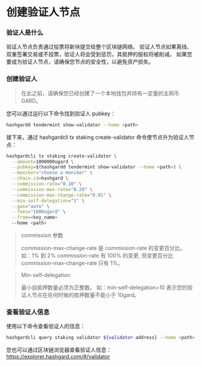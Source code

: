 # 创建验证人节点

### 验证人是什么

验证人节点负责通过投票将新块提交给整个区块链网络。
验证人节点如果离线、双重签署交易或不投票，验证人将会受到惩罚，其抵押的股权将被削减。
如果您要成为验证人节点，请确保您节点的安全性，以避免资产损失。

### 创建验证人

> 在此之前，请确保您已经创建了一个本地钱包并持有一定量的主网币GARD。
>

您可以通过运行以下命令找到验证人 pubkey：

```bash
hashgardd tendermint show-validator --home <path>
```

接下来，通过 hashgardcli tx staking create-validator 命令使节点升为验证人节点：

```bash
hashgardcli tx staking create-validator \
  --amount=1000000ugard \
  --pubkey=$(hashgardd tendermint show-validator --home <path>) \
  --moniker="choose a moniker" \
  --chain-id=hashgard \
  --commission-rate="0.10" \
  --commission-max-rate="0.20" \
  --commission-max-change-rate="0.01" \
  --min-self-delegation="1" \
  --gas="auto" \
  --fees="1000ugard" \
  --from=<key_name>
  --home <path>
```

> commission 参数
>
> commission-max-change-rate 是 commission-rate 的变更百分比。
> 如：1% 到 2% commission-rate 有 100% 的变更, 但变更百分比 commission-max-change-rate 只有 1%。

> Min-self-delegation
>
> 最小自抵押数量必须为正整数。
> 如：min-self-delegation=10 表示您的验证人节点在任何时候的抵押数量不能小于 10gard。

### 查看验证人信息

使用以下命令查看验证人的信息：

```bash
hashgardcli query staking validator ${validator-address} --home <path>
```

您也可以通过区块链浏览器查看验证人信息：
https://explorer.hashgard.com/#/validator
